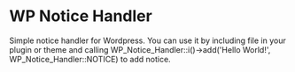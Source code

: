 WP Notice Handler
=================

Simple notice handler for Wordpress.
You can use it by including file in your plugin or theme and calling WP_Notice_Handler::i()->add('Hello World!', WP_Notice_Handler::NOTICE) to add notice.